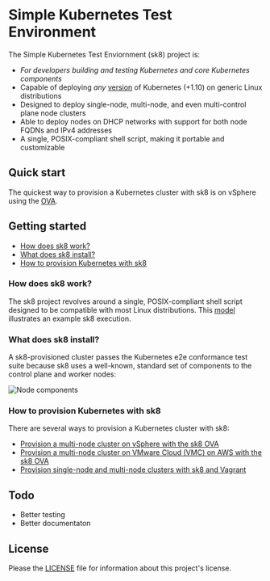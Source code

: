 # Simple Kubernetes Test Environment
The Simple Kubernetes Test Enviornment (sk8) project is:

  * _For developers building and testing Kubernetes and core Kubernetes components_
  * Capable of deploying *any* [version](https://github.com/vmware/simple-k8s-test-env/wiki/Kubernetes-version) of Kubernetes (+1.10) on generic Linux distributions
  * Designed to deploy single-node, multi-node, and even multi-control plane node clusters
  * Able to deploy nodes on DHCP networks with support for both node FQDNs and IPv4 addresses
  * A single, POSIX-compliant shell script, making it portable and customizable

## Quick start
The quickest way to provision a Kubernetes cluster with sk8 is on vSphere 
using the [OVA](ova/doc/provision-on-vsphere-with-ova.md).

## Getting started
  * [How does sk8 work?](#how-does-sk8-work)
  * [What does sk8 install?](#what-does-sk8-install)
  * [How to provision Kubernetes with sk8](#how-to-provision-kubernetes-sk8-sk8)

### How does sk8 work?
The sk8 project revolves around a single, POSIX-compliant shell script designed
to be compatible with most Linux distributions. This 
[model](https://s3-us-west-2.amazonaws.com/cnx.vmware/cicd/sk8/svg/install-process.svg)
illustrates an example sk8 execution.

### What does sk8 install?
A sk8-provisioned cluster passes the Kubernetes e2e conformance test suite
because sk8 uses a well-known, standard set of components to the control
plane and worker nodes:

![Node components](https://s3-us-west-2.amazonaws.com/cnx.vmware/cicd/sk8/svg/node-components.svg?v2)

### How to provision Kubernetes with sk8
There are several ways to provision a Kubernetes cluster with sk8:

  * [Provision a multi-node cluster on vSphere with the sk8 OVA](ova/doc/provision-on-vsphere-with-ova.md)
  * [Provision a multi-node cluster on VMware Cloud (VMC) on AWS with the sk8 OVA](ova/doc/provision-on-vmc-with-ova.md)
  * [Provision single-node and multi-node clusters with sk8 and Vagrant](vagrant/)

## Todo
* Better testing
* Better documentaton

## License
Please the [LICENSE](LICENSE) file for information about this project's license.
